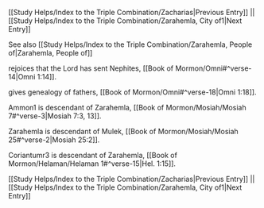 [[Study Helps/Index to the Triple Combination/Zacharias|Previous Entry]]  ||  [[Study Helps/Index to the Triple Combination/Zarahemla, City of1|Next Entry]]

 See also [[Study Helps/Index to the Triple Combination/Zarahemla, People of|Zarahemla, People of]]

 rejoices that the Lord has sent Nephites, [[Book of Mormon/Omni#^verse-14|Omni 1:14]].

 gives genealogy of fathers, [[Book of Mormon/Omni#^verse-18|Omni 1:18]].

 Ammon1 is descendant of Zarahemla, [[Book of Mormon/Mosiah/Mosiah 7#^verse-3|Mosiah 7:3, 13]].

 Zarahemla is descendant of Mulek, [[Book of Mormon/Mosiah/Mosiah 25#^verse-2|Mosiah 25:2]].

 Coriantumr3 is descendant of Zarahemla, [[Book of Mormon/Helaman/Helaman 1#^verse-15|Hel. 1:15]].

[[Study Helps/Index to the Triple Combination/Zacharias|Previous Entry]]  ||  [[Study Helps/Index to the Triple Combination/Zarahemla, City of1|Next Entry]]